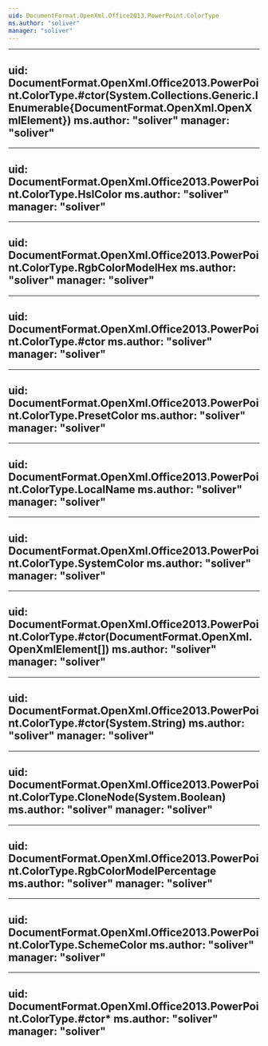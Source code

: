 ```yaml
---
uid: DocumentFormat.OpenXml.Office2013.PowerPoint.ColorType
ms.author: "soliver"
manager: "soliver"
---
```


---
uid: DocumentFormat.OpenXml.Office2013.PowerPoint.ColorType.#ctor(System.Collections.Generic.IEnumerable{DocumentFormat.OpenXml.OpenXmlElement})
ms.author: "soliver"
manager: "soliver"
---

---
uid: DocumentFormat.OpenXml.Office2013.PowerPoint.ColorType.HslColor
ms.author: "soliver"
manager: "soliver"
---

---
uid: DocumentFormat.OpenXml.Office2013.PowerPoint.ColorType.RgbColorModelHex
ms.author: "soliver"
manager: "soliver"
---

---
uid: DocumentFormat.OpenXml.Office2013.PowerPoint.ColorType.#ctor
ms.author: "soliver"
manager: "soliver"
---

---
uid: DocumentFormat.OpenXml.Office2013.PowerPoint.ColorType.PresetColor
ms.author: "soliver"
manager: "soliver"
---

---
uid: DocumentFormat.OpenXml.Office2013.PowerPoint.ColorType.LocalName
ms.author: "soliver"
manager: "soliver"
---

---
uid: DocumentFormat.OpenXml.Office2013.PowerPoint.ColorType.SystemColor
ms.author: "soliver"
manager: "soliver"
---

---
uid: DocumentFormat.OpenXml.Office2013.PowerPoint.ColorType.#ctor(DocumentFormat.OpenXml.OpenXmlElement[])
ms.author: "soliver"
manager: "soliver"
---

---
uid: DocumentFormat.OpenXml.Office2013.PowerPoint.ColorType.#ctor(System.String)
ms.author: "soliver"
manager: "soliver"
---

---
uid: DocumentFormat.OpenXml.Office2013.PowerPoint.ColorType.CloneNode(System.Boolean)
ms.author: "soliver"
manager: "soliver"
---

---
uid: DocumentFormat.OpenXml.Office2013.PowerPoint.ColorType.RgbColorModelPercentage
ms.author: "soliver"
manager: "soliver"
---

---
uid: DocumentFormat.OpenXml.Office2013.PowerPoint.ColorType.SchemeColor
ms.author: "soliver"
manager: "soliver"
---

---
uid: DocumentFormat.OpenXml.Office2013.PowerPoint.ColorType.#ctor*
ms.author: "soliver"
manager: "soliver"
---
